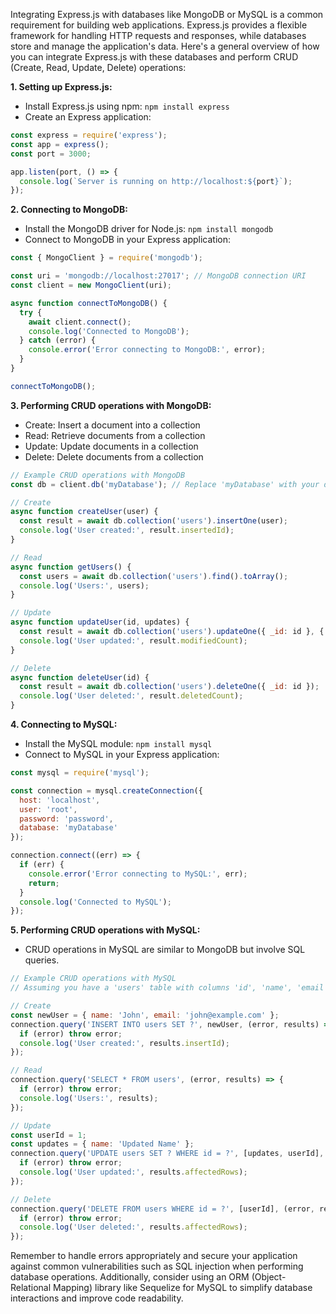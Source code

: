 Integrating Express.js with databases like MongoDB or MySQL is a common requirement for building web applications. Express.js provides a flexible framework for handling HTTP requests and responses, while databases store and manage the application's data. Here's a general overview of how you can integrate Express.js with these databases and perform CRUD (Create, Read, Update, Delete) operations:

**1. Setting up Express.js:**
   - Install Express.js using npm: `npm install express`
   - Create an Express application:

```javascript
const express = require('express');
const app = express();
const port = 3000;

app.listen(port, () => {
  console.log(`Server is running on http://localhost:${port}`);
});
```

**2. Connecting to MongoDB:**
   - Install the MongoDB driver for Node.js: `npm install mongodb`
   - Connect to MongoDB in your Express application:

```javascript
const { MongoClient } = require('mongodb');

const uri = 'mongodb://localhost:27017'; // MongoDB connection URI
const client = new MongoClient(uri);

async function connectToMongoDB() {
  try {
    await client.connect();
    console.log('Connected to MongoDB');
  } catch (error) {
    console.error('Error connecting to MongoDB:', error);
  }
}

connectToMongoDB();
```

**3. Performing CRUD operations with MongoDB:**
   - Create: Insert a document into a collection
   - Read: Retrieve documents from a collection
   - Update: Update documents in a collection
   - Delete: Delete documents from a collection

```javascript
// Example CRUD operations with MongoDB
const db = client.db('myDatabase'); // Replace 'myDatabase' with your database name

// Create
async function createUser(user) {
  const result = await db.collection('users').insertOne(user);
  console.log('User created:', result.insertedId);
}

// Read
async function getUsers() {
  const users = await db.collection('users').find().toArray();
  console.log('Users:', users);
}

// Update
async function updateUser(id, updates) {
  const result = await db.collection('users').updateOne({ _id: id }, { $set: updates });
  console.log('User updated:', result.modifiedCount);
}

// Delete
async function deleteUser(id) {
  const result = await db.collection('users').deleteOne({ _id: id });
  console.log('User deleted:', result.deletedCount);
}
```

**4. Connecting to MySQL:**
   - Install the MySQL module: `npm install mysql`
   - Connect to MySQL in your Express application:

```javascript
const mysql = require('mysql');

const connection = mysql.createConnection({
  host: 'localhost',
  user: 'root',
  password: 'password',
  database: 'myDatabase'
});

connection.connect((err) => {
  if (err) {
    console.error('Error connecting to MySQL:', err);
    return;
  }
  console.log('Connected to MySQL');
});
```

**5. Performing CRUD operations with MySQL:**
   - CRUD operations in MySQL are similar to MongoDB but involve SQL queries.

```javascript
// Example CRUD operations with MySQL
// Assuming you have a 'users' table with columns 'id', 'name', 'email'

// Create
const newUser = { name: 'John', email: 'john@example.com' };
connection.query('INSERT INTO users SET ?', newUser, (error, results) => {
  if (error) throw error;
  console.log('User created:', results.insertId);
});

// Read
connection.query('SELECT * FROM users', (error, results) => {
  if (error) throw error;
  console.log('Users:', results);
});

// Update
const userId = 1;
const updates = { name: 'Updated Name' };
connection.query('UPDATE users SET ? WHERE id = ?', [updates, userId], (error, results) => {
  if (error) throw error;
  console.log('User updated:', results.affectedRows);
});

// Delete
connection.query('DELETE FROM users WHERE id = ?', [userId], (error, results) => {
  if (error) throw error;
  console.log('User deleted:', results.affectedRows);
});
```

Remember to handle errors appropriately and secure your application against common vulnerabilities such as SQL injection when performing database operations. Additionally, consider using an ORM (Object-Relational Mapping) library like Sequelize for MySQL to simplify database interactions and improve code readability.